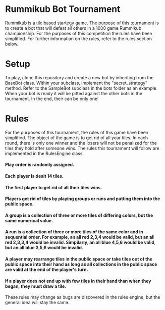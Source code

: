 # Rummikub Bot Tournament

[Rummikub](https://en.wikipedia.org/wiki/Rummikub) is a tile based startegy game. The purpose of this tournament is to create a bot that will defeat all others in a 1000 game Rummikub championship. For the purposes of this competition the rules have been simplified. For further information on the rules, refer to the rules section below.

# Setup

To play, clone this repository and create a new bot by inheriting from the BaseBot class. Within your subclass, implement the "secret_strategy" method. Refer to the SampleBot subclass in the bots folder as an example. When your bot is ready it will be pitted against the other bots in the tournament. In the end, their can be only one!

# Rules

For the purposes of this tournament, the rules of this game have been simplified. The object of the game is to get rid of all your tiles. In each round, there is only one winner and the losers will not be penalized for the tiles they hold after someone wins. The rules this tournament will follow are implemented in the RulesEngine class.

#### Play order is randomly assigned.

#### Each player is dealt 14 tiles.

#### The first player to get rid of all their tiles wins.

#### Players get rid of tiles by playing groups or runs and putting them into the public space.

#### A group is a collection of three or more tiles of differing colors, but the same numerical value.

#### A run is a collection of three or more tiles of the same color and in sequential order. For example, an all red 2,3,4 would be valid, but an all red 2,3,3,4 would be invalid. Simpilarly, an all blue 4,5,6 would be valid, but an all blue 3,5,6 would be invalid.

#### A player may rearrange tiles in the public space or take tiles out of the public space into their hand as long as all collections in the public space are valid at the end of the player's turn.

#### If a player does not end up with few tiles in their hand than when they began, they must draw a tile.

These rules may change as bugs are discovered in the rules engine, but the general idea will stay the same.

